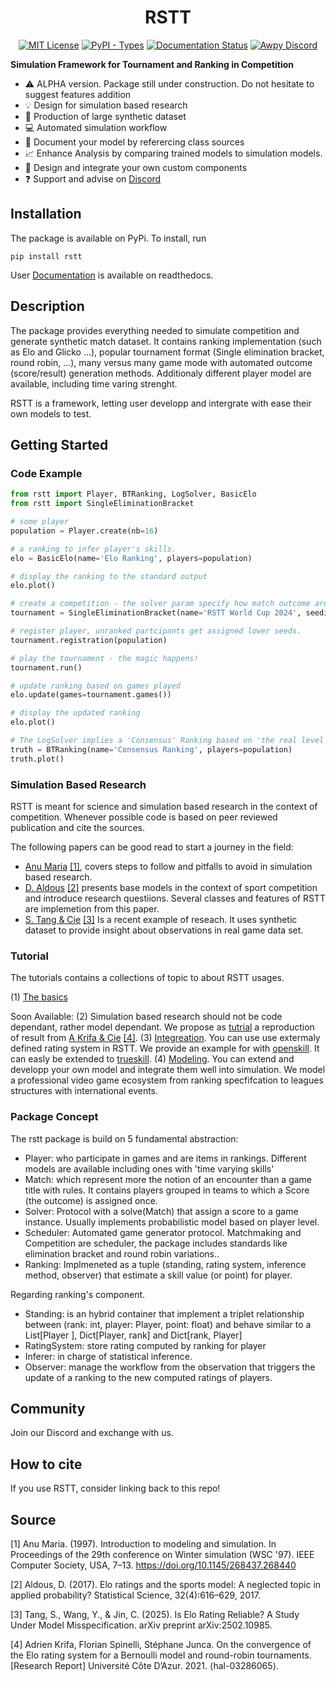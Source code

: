 <div align="center">
<h1>RSTT</h1>

[![MIT License](https://img.shields.io/badge/license-MIT-lightgrey)](https://github.com/Ematrion/rstt/blob/main/LICENSE) [![PyPI - Types](https://img.shields.io/pypi/types/RSTT)](https://pypi.org/project/rstt/) [![Documentation Status](https://readthedocs.org/projects/rstt/badge/?version=latest)](https://rstt.readthedocs.io/en/latest/?badge=latest) [![Awpy Discord](https://img.shields.io/discord/1354379146221981777?color=blue&label=Discord&logo=discord)](https://discord.gg/CzjPzdzY) 
</div>

**Simulation Framework for Tournament and Ranking in Competition**


- :warning: ALPHA version. Package still under construction. Do not hesitate to suggest features addition
- :bulb: Design for simulation based research
- :minidisc: Production of large synthetic dataset
- :computer: Automated simulation workflow
- :page_with_curl: Document your model by referercing class sources
- :chart_with_upwards_trend: Enhance Analysis by comparing trained models to simulation models. 
- :wrench: Design and integrate your own custom components
- :question: Support and advise on [Discord](https://discord.gg/CzjPzdzY) 


## Installation

The package is available on PyPi. To install, run

```
pip install rstt
```

User [Documentation](https://rstt.readthedocs.io/en/latest/) is available on readthedocs.


## Description

The package provides everything needed to simulate competition and generate synthetic match dataset.
It contains ranking implementation (such as Elo and Glicko ...), popular tournament format (Single elimination bracket, round robin, ...), many versus many game mode with automated outcome (score/result) generation methods. Additionaly different player model are available, including time varing strenght.

RSTT is a framework, letting user developp and intergrate with ease their own models to test.

## Getting Started

### Code Example

```python
from rstt import Player, BTRanking, LogSolver, BasicElo
from rstt import SingleEliminationBracket

# some player
population = Player.create(nb=16)

# a ranking to infer player's skills.
elo = BasicElo(name='Elo Ranking', players=population)

# display the ranking to the standard output
elo.plot()

# create a competition - the solver param specify how match outcome are generated
tournament = SingleEliminationBracket(name='RSTT World Cup 2024', seeding=elo, solver=LogSolver())

# register player, unranked partcipants get assigned lower seeds.
tournament.registration(population)

# play the tournament - the magic happens!
tournament.run()

# update ranking based on games played
elo.update(games=tournament.games())

# display the updated ranking
elo.plot()

# The LogSolver implies a 'Consensus' Ranking based on 'the real level' of players.
truth = BTRanking(name='Consensus Ranking', players=population)
truth.plot()
```

### Simulation Based Research

RSTT is meant for science and simulation based research in the context of competition.
Whenever possible code is based on peer reviewed publication and cite the sources.

The following papers can be good read to start a journey in the field:

- [Anu Maria](https://dl.acm.org/doi/pdf/10.1145/268437.268440) [[1]](#1), covers steps to follow and pitfalls to avoid in simulation based research.
- [D. Aldous](https://www.stat.berkeley.edu/~aldous/Papers/me-Elo-SS.pdf) [[2]](#2) presents base models in the context of sport competition and introduce research questiions. Several classes and features of RSTT are implemetion from this paper.
- [S. Tang & Cie](https://arxiv.org/pdf/2502.10985) [[3]](#3) Is a recent example of reseach. It uses synthetic dataset to provide insight about observations in real game data set.


### Tutorial

The tutorials contains a collections of topic to about RSTT usages.

(1) [The basics](tutorials/1_Basics/1_Basics.ipynb)

Soon Available:
(2) Simulation based research should not be code dependant, rather model dependant.
We propose as [tutrial](tutorials/2_Research/2_Research_reproduction.ipynb) a reproduction of result from [A Krifa & Cie](https://hal.science/hal-03286065/document) [[4]](#4).
(3) [Integreation](). You can use use extermaly defined rating system in RSTT. We provide an example for with [openskill](https://github.com/vivekjoshy/openskill.py). It can easly be extended to [trueskill](https://trueskill.org).
(4) [Modeling](). You can extend and developp your own model and integrate them well into simulation.  We model a professional video game ecosystem from ranking specfifcation to leagues structures with international events.


### Package Concept

The rstt package is build on 5 fundamental abstraction:
- Player: who participate in games and are items in rankings. Different models are available including ones with 'time varying skills'
- Match: which represent more the notion of an encounter than a game title with rules. It contains players grouped in teams to which a Score (the outcome) is assigned once.
- Solver: Protocol with a solve(Match) that assign a score to a game instance. Usually implements probabilistic model based on player level. 
- Scheduler: Automated game generator protocol. Matchmaking and Competition are scheduler, the package includes standards like elimination bracket and round robin variations..
- Ranking: Implmeneted as a tuple (standing, rating system, inference method, observer) that estimate a skill value (or point) for player.


Regarding ranking's component. 
- Standing: is an hybrid container that implement a triplet relationship between (rank: int, player: Player, point: float) and behave similar to a List[Player ], Dict[Player, rank] and Dict[rank, Player]
- RatingSystem: store rating computed by ranking for player
- Inferer: in charge of statistical inference.
- Observer: manage the workflow from the observation that triggers the update of a ranking to the new computed ratings of players.

## Community
Join our Discord and exchange with us.

## How to cite
If you use RSTT, consider linking back to this repo!

## Source
<a id="1">[1]</a> 
Anu Maria. (1997).
Introduction to modeling and simulation.
In Proceedings of the 29th conference on Winter simulation (WSC '97). IEEE Computer Society, USA, 7–13. https://doi.org/10.1145/268437.268440

<a id="2">[2]</a> 
Aldous, D. (2017).
Elo ratings and the sports model: A neglected topic in applied probability?
Statistical Science, 32(4):616–629, 2017.

<a id="3">[3]</a>
Tang, S., Wang, Y., & Jin, C. (2025).
Is Elo Rating Reliable? A Study Under Model Misspecification.
arXiv preprint arXiv:2502.10985.

<a id="4">[4]</a>
Adrien Krifa, Florian Spinelli, Stéphane Junca.
On the convergence of the Elo rating system for a Bernoulli model and round-robin tournaments.
[Research Report] Université Côte D’Azur. 2021. ⟨hal-03286065⟩.